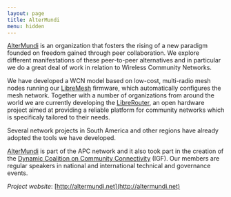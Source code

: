 ```yaml
---
layout: page
title: AlterMundi
menu: hidden
---
```


[AlterMundi] is an organization that fosters the rising of a new paradigm founded on  freedom gained through peer collaboration. We explore different  manifestations of these peer-to-peer alternatives and in particular we  do a great deal of work in relation to Wireless Community Networks.

We have developed a WCN model based on low-cost, multi-radio mesh nodes running our [LibreMesh](http://libremesh.org) firmware, which automatically configures the mesh network. Together with a number of organizations from around the world we are currently developing the [LibreRouter](http://librerouter.org), an open hardware project aimed at providing a reliable platform for community networks which is specificaly tailored to their needs.

Several network projects in South America and other regions have already adopted the tools we have developed.

[AlterMundi] is part of the APC network and it also took part in the creation of the [Dynamic Coalition on Community Connectivity](https://www.intgovforum.org/cms/175-igf-2015/3014-dynamic-coalition-on-community-connectivity-dc3) (IGF). Our members are regular speakers in national and international technical and governance events.

*Project website*: [http://altermundi.net](http://altermundi.net)

[AlterMundi]: http://altermundi.net

